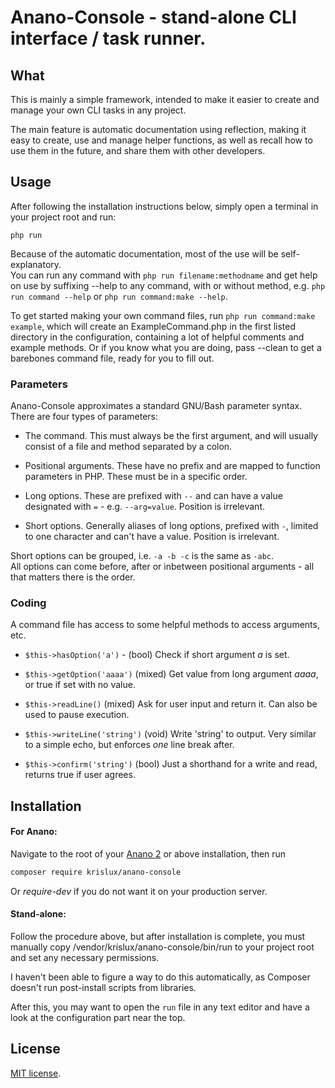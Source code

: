 # Anano-Console - stand-alone CLI interface / task runner.


## What

This is mainly a simple framework, intended to make it easier to create and manage your own CLI tasks in
any project.

The main feature is automatic documentation using reflection, making it easy to create, use and manage
helper functions, as well as recall how to use them in the future, and share them with other developers.


## Usage

After following the installation instructions below, simply open a terminal in your project root and run:

`php run`

Because of the automatic documentation, most of the use will be self-explanatory.  
You can run any command with `php run filename:methodname` and get help on use by suffixing --help to any command,
with or without method, e.g. `php run command --help` or `php run command:make --help`.

To get started making your own command files, run `php run command:make example`, which will create an
ExampleCommand.php in the first listed directory in the configuration, containing a lot of helpful comments
and example methods. Or if you know what you are doing, pass --clean to get a barebones command file, ready
for you to fill out.

### Parameters

Anano-Console approximates a standard GNU/Bash parameter syntax. There are four types of parameters:

- The command. This must always be the first argument, and will usually consist of a file and method separated by a colon.

- Positional arguments. These have no prefix and are mapped to function parameters in PHP. These must be in a specific order.

- Long options. These are prefixed with `--` and can have a value designated with `=` - e.g. `--arg=value`. Position is irrelevant.

- Short options. Generally aliases of long options, prefixed with `-`, limited to one character and can't have a value. Position is irrelevant.

Short options can be grouped, i.e. `-a -b -c` is the same as `-abc`.  
All options can come before, after or inbetween positional arguments - all that matters there is the order.

### Coding

A command file has access to some helpful methods to access arguments, etc.

- `$this->hasOption('a')` - (bool) Check if short argument *a* is set.

- `$this->getOption('aaaa')` (mixed) Get value from long argument *aaaa*, or true if set with no value.

- `$this->readLine()` (mixed) Ask for user input and return it. Can also be used to pause execution.

- `$this->writeLine('string')` (void) Write 'string' to output. Very similar to a simple echo, but enforces *one* line break after.

- `$this->confirm('string')` (bool) Just a shorthand for a write and read, returns true if user agrees.


## Installation

#### For Anano:

Navigate to the root of your [Anano 2](https://github.com/krislux/anano-2) or above installation, then run

```bash
composer require krislux/anano-console
```

Or *require-dev* if you do not want it on your production server.

#### Stand-alone:

Follow the procedure above, but after installation is complete, you must manually copy /vendor/krislux/anano-console/bin/run to your project root and set any necessary permissions.

I haven't been able to figure a way to do this automatically, as Composer doesn't run post-install scripts from libraries.

After this, you may want to open the `run` file in any text editor and have a look at the configuration part near the top.

## License

[MIT license](http://opensource.org/licenses/MIT).
